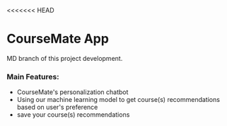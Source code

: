 <<<<<<< HEAD
# CourseMate App
MD branch of this project development.

### Main Features:
- CourseMate's personalization chatbot
- Using our machine learning model to get course(s) recommendations based on user's preference
- save your course(s) recommendations


